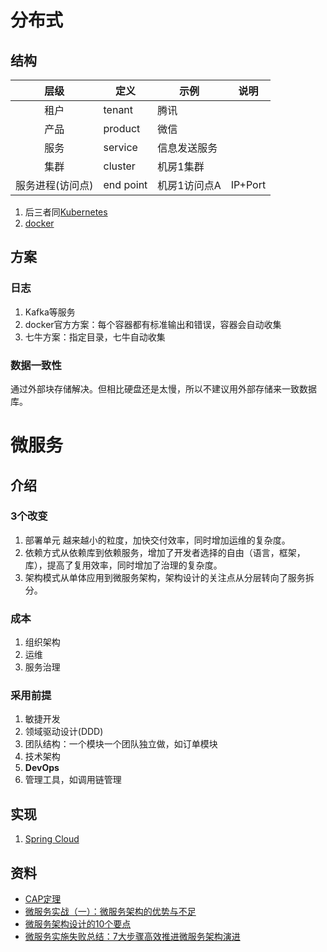 # 分布式

## 结构
| 层级 | 定义 | 示例 | 说明 |
| :----: | ---- | ---- | ---- |
| 租户 | tenant | 腾讯 |  |
| 产品 | product | 微信 |  |
| 服务 | service | 信息发送服务 |  |
| 集群 | cluster | 机房1集群 |  |
| 服务进程(访问点) | end point | 机房1访问点A | IP+Port |

1. 后三者同[Kubernetes](kubernetes.html)
1. [docker](https://andrewwang79.gitbooks.io/ops/soft/sys/Docker.html)


## 方案
### 日志
1. Kafka等服务
1. docker官方方案：每个容器都有标准输出和错误，容器会自动收集
1. 七牛方案：指定目录，七牛自动收集

### 数据一致性
通过外部块存储解决。但相比硬盘还是太慢，所以不建议用外部存储来一致数据库。

# 微服务
## 介绍
### 3个改变
1. 部署单元 越来越小的粒度，加快交付效率，同时增加运维的复杂度。
1. 依赖方式从依赖库到依赖服务，增加了开发者选择的自由（语言，框架，库），提高了复用效率，同时增加了治理的复杂度。
1. 架构模式从单体应用到微服务架构，架构设计的关注点从分层转向了服务拆分。

### 成本
1. 组织架构
1. 运维
1. 服务治理

### 采用前提
1. 敏捷开发
1. 领域驱动设计(DDD)
1. 团队结构：一个模块一个团队独立做，如订单模块
1. 技术架构
1. **DevOps**
1. 管理工具，如调用链管理

## 实现
1. [Spring Cloud](SpringCloud.html)

## 资料
* [CAP定理](http://www.ruanyifeng.com/blog/2018/07/cap.html)
* [微服务实战（一）：微服务架构的优势与不足](http://dockone.io/article/394)
* [微服务架构设计的10个要点](http://developer.51cto.com/art/201807/579943.htm)
* [微服务实施失败总结：7大步骤高效推进微服务架构演进](http://developer.51cto.com/art/201708/549876.htm)
